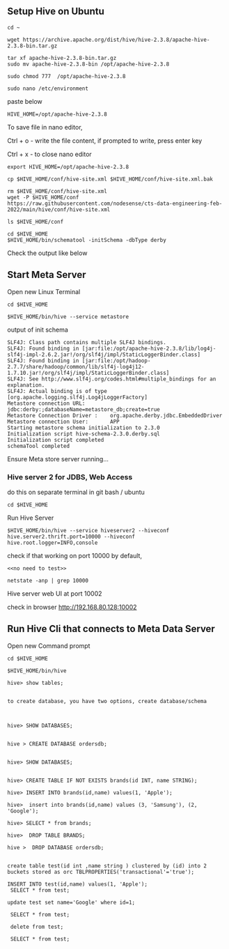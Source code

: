 ## Setup Hive on Ubuntu

```
cd ~

wget https://archive.apache.org/dist/hive/hive-2.3.8/apache-hive-2.3.8-bin.tar.gz

tar xf apache-hive-2.3.8-bin.tar.gz
sudo mv apache-hive-2.3.8-bin /opt/apache-hive-2.3.8

sudo chmod 777  /opt/apache-hive-2.3.8
```


```
sudo nano /etc/environment 
```

paste below 

```
HIVE_HOME=/opt/apache-hive-2.3.8
```
 
To save file in nano editor,

Ctrl + o - write the file content, if prompted to write, press enter key

Ctrl + x - to close nano editor


```
export HIVE_HOME=/opt/apache-hive-2.3.8
```


```
cp $HIVE_HOME/conf/hive-site.xml $HIVE_HOME/conf/hive-site.xml.bak

rm $HIVE_HOME/conf/hive-site.xml
wget -P $HIVE_HOME/conf https://raw.githubusercontent.com/nodesense/cts-data-engineering-feb-2022/main/hive/conf/hive-site.xml

ls $HIVE_HOME/conf

```

```
cd $HIVE_HOME
$HIVE_HOME/bin/schematool -initSchema -dbType derby

```

Check the output like below

## Start Meta Server 

Open new Linux Terminal

```
cd $HIVE_HOME 

$HIVE_HOME/bin/hive --service metastore
```



output of init schema

```
SLF4J: Class path contains multiple SLF4J bindings.
SLF4J: Found binding in [jar:file:/opt/apache-hive-2.3.8/lib/log4j-slf4j-impl-2.6.2.jar!/org/slf4j/impl/StaticLoggerBinder.class]
SLF4J: Found binding in [jar:file:/opt/hadoop-2.7.7/share/hadoop/common/lib/slf4j-log4j12-1.7.10.jar!/org/slf4j/impl/StaticLoggerBinder.class]
SLF4J: See http://www.slf4j.org/codes.html#multiple_bindings for an explanation.
SLF4J: Actual binding is of type [org.apache.logging.slf4j.Log4jLoggerFactory]
Metastore connection URL:        jdbc:derby:;databaseName=metastore_db;create=true
Metastore Connection Driver :    org.apache.derby.jdbc.EmbeddedDriver
Metastore connection User:       APP
Starting metastore schema initialization to 2.3.0
Initialization script hive-schema-2.3.0.derby.sql
Initialization script completed
schemaTool completed
```

Ensure Meta store server running...


### Hive server 2 for JDBS, Web Access

do this on separate terminal in git bash / ubuntu

```
cd $HIVE_HOME
```

Run Hive Server

```
$HIVE_HOME/bin/hive --service hiveserver2 --hiveconf hive.server2.thrift.port=10000 --hiveconf hive.root.logger=INFO,console
```
 
check if that working on port 10000 by default,

```
<<no need to test>>

netstate -anp | grep 10000
````

Hive server web UI at port 10002

check in browser http://192.168.80.128:10002



## Run Hive Cli that connects to Meta Data Server

Open new Command prompt

```
cd $HIVE_HOME
```


```
$HIVE_HOME/bin/hive

```

```
hive> show tables;


to create database, you have two options, create database/schema



hive> SHOW DATABASES;


hive > CREATE DATABASE ordersdb;


hive> SHOW DATABASES;


hive> CREATE TABLE IF NOT EXISTS brands(id INT, name STRING);

hive> INSERT INTO brands(id,name) values(1, 'Apple');

hive>  insert into brands(id,name) values (3, 'Samsung'), (2, 'Google');

hive> SELECT * from brands;

hive>  DROP TABLE BRANDS;

hive >  DROP DATABASE ordersdb;

```


```

create table test(id int ,name string ) clustered by (id) into 2 buckets stored as orc TBLPROPERTIES('transactional'='true');

INSERT INTO test(id,name) values(1, 'Apple');
 SELECT * from test;

update test set name='Google' where id=1;

 SELECT * from test;
 
 delete from test;
 
 SELECT * from test;
 
 ```


